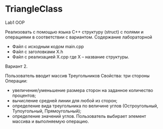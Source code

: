 # TriangleClass
Lab1 OOP

Реализовать с помощью языка C++ структуру (struct) с полями и операциями в соответствии с вариантом.
Содержание лабораторной
* Файл с исходным кодом main.cpp
* Файл с заголовками X.h
* Файл с реализацией X.cpp
где X – название структуры.

Вариант 2.

Пользователь вводит массив Треугольников
Свойства: три стороны
Операции:
- увеличение/уменьшение размера сторон на заданное количество процентов;
- вычисление средней линии для любой из сторон;
- определение вида треугольника по величине углов (Остроугольный, Тупоугольный, Прямоугольный);
- определение значений углов.
Пользователь выбирает элемент массива и выполняемую операцию.
